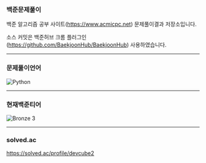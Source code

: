 ### 백준문제풀이
  백준 알고리즘 공부 사이트(https://www.acmicpc.net) 문제풀이결과 저장소입니다. <br>  
   
  소스 커밋은 백준허브 크롬 플러그인(https://github.com/BaekjoonHub/BaekjoonHub) 사용하였습니다. <br>

---

### 문제풀이언어
![Python](https://img.shields.io/badge/Python-3776AB?style=flat&logo=python&logoColor=white)

---

### 현재백준티어
![Bronze 3](https://img.shields.io/badge/Bronze%203-AD5600?style=flat&logo=codeforces&logoColor=white)

---

### solved.ac
https://solved.ac/profile/devcube2
